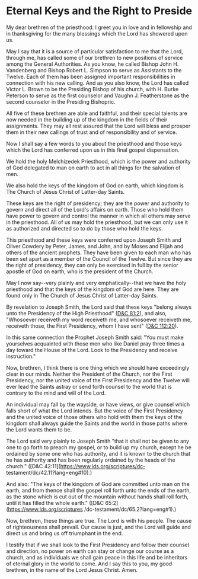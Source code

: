 # Eternal Keys and the Right to Preside

My dear brethren of the priesthood: I greet you in love and in fellowship and
in thanksgiving for the many blessings which the Lord has showered upon us.

May I say that it is a source of particular satisfaction to me that the Lord,
through me, has called some of our brethren to new positions of service among
the General Authorities. As you know, he called Bishop John H. Vandenberg and
Bishop Robert L. Simpson to serve as Assistants to the Twelve. Each of them
has been assigned important responsibilities in connection with his new
calling. And as you also know, the Lord has called Victor L. Brown to be the
Presiding Bishop of his church, with H. Burke Peterson to serve as the first
counselor and Vaughn J. Featherstone as the second counselor in the Presiding
Bishopric.

All five of these brethren are able and faithful, and their special talents
are now needed in the building up of the kingdom in the fields of their
assignments. They may all rest assured that the Lord will bless and prosper
them in their new callings of trust and of responsibility and of service.

Now I shall say a few words to you about the priesthood and those keys which
the Lord has conferred upon us in this final gospel dispensation.

We hold the holy Melchizedek Priesthood, which is the power and authority of
God delegated to man on earth to act in all things for the salvation of men.

We also hold the keys of the kingdom of God on earth, which kingdom is The
Church of Jesus Christ of Latter-day Saints.

These keys are the right of presidency; they are the power and authority to
govern and direct all of the Lord's affairs on earth. Those who hold them have
power to govern and control the manner in which all others may serve in the
priesthood. All of us may hold the priesthood, but we can only use it as
authorized and directed so to do by those who hold the keys.

This priesthood and these keys were conferred upon Joseph Smith and Oliver
Cowdery by Peter, James, and John, and by Moses and Elijah and others of the
ancient prophets. They have been given to each man who has been set apart as a
member of the Council of the Twelve. But since they are the right of
presidency, they can only be exercised in full by the senior apostle of God on
earth, who is the president of the Church.

May I now say--very plainly and very emphatically--that we have the holy
priesthood and that the keys of the kingdom of God are here. They are found
only in The Church of Jesus Christ of Latter-day Saints.

By revelation to Joseph Smith, the Lord said that these keys "belong always
unto the Presidency of the High Priesthood" ([D&amp;C
81:2](https://www.lds.org/scriptures/dc-testament/dc/81.2?lang=eng#1)), and
also, "Whosoever receiveth my word receiveth me, and whosoever receiveth me,
receiveth those, the First Presidency, whom I have sent" ([D&amp;C
112:20](https://www.lds.org/scriptures/dc-testament/dc/112.20?lang=eng#19)).

In this same connection the Prophet Joseph Smith said: "You must make
yourselves acquainted with those men who like Daniel pray three times a day
toward the House of the Lord. Look to the Presidency and receive instruction."

Now, brethren, I think there is one thing which we should have exceedingly
clear in our minds. Neither the President of the Church, nor the First
Presidency, nor the united voice of the First Presidency and the Twelve will
ever lead the Saints astray or send forth counsel to the world that is
contrary to the mind and will of the Lord.

An individual may fall by the wayside, or have views, or give counsel which
falls short of what the Lord intends. But the voice of the First Presidency
and the united voice of those others who hold with them the keys of the
kingdom shall always guide the Saints and the world in those paths where the
Lord wants them to be.

The Lord said very plainly to Joseph Smith "that it shall not be given to any
one to go forth to preach my gospel, or to build up my church, except he be
ordained by some one who has authority, and it is known to the church that he
has authority and has been regularly ordained by the heads of the church."
([D&amp;C 42:11](https://www.lds.org/scriptures/dc-
testament/dc/42.11?lang=eng#10).)

And also: "The keys of the kingdom of God are committed unto man on the earth,
and from thence shall the gospel roll forth unto the ends of the earth, as the
stone which is cut out of the mountain without hands shall roll forth, until
it has filled the whole earth." ([D&amp;C 65:2](https://www.lds.org/scriptures
/dc-testament/dc/65.2?lang=eng#1).)

Now, brethren, these things are true. The Lord is with his people. The cause
of righteousness shall prevail. Our cause is just, and the Lord will guide and
direct us and bring us off triumphant in the end.

I testify that if we shall look to the First Presidency and follow their
counsel and direction, no power on earth can stay or change our course as a
church, and as individuals we shall gain peace in this life and be inheritors
of eternal glory in the world to come. And I say this to you, my good
brethren, in the name of the Lord Jesus Christ. Amen.

